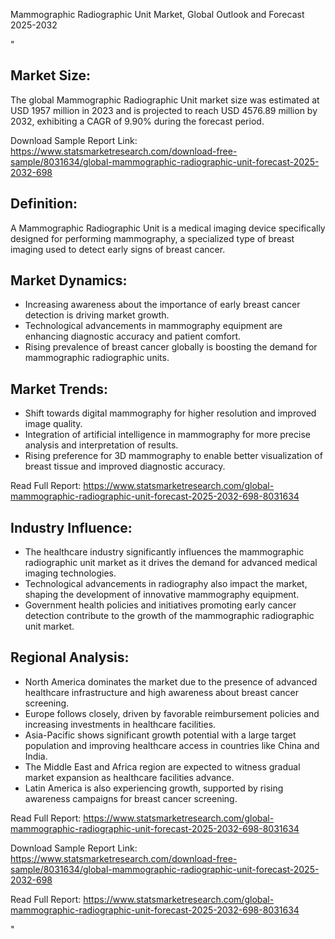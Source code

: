Mammographic Radiographic Unit Market, Global Outlook and Forecast 2025-2032

"<h2>Market Size:</h2>
<p>The global Mammographic Radiographic Unit market size was estimated at USD 1957 million in 2023 and is projected to reach USD 4576.89 million by 2032, exhibiting a CAGR of 9.90% during the forecast period.</p>
<p>Download Sample Report Link: <a href='https://www.statsmarketresearch.com/download-free-sample/8031634/global-mammographic-radiographic-unit-forecast-2025-2032-698'>https://www.statsmarketresearch.com/download-free-sample/8031634/global-mammographic-radiographic-unit-forecast-2025-2032-698</a></p>

<h2>Definition:</h2>
<p>A Mammographic Radiographic Unit is a medical imaging device specifically designed for performing mammography, a specialized type of breast imaging used to detect early signs of breast cancer.</p>

<h2>Market Dynamics:</h2>
<ul>
  <li>Increasing awareness about the importance of early breast cancer detection is driving market growth.</li>
  <li>Technological advancements in mammography equipment are enhancing diagnostic accuracy and patient comfort.</li>
  <li>Rising prevalence of breast cancer globally is boosting the demand for mammographic radiographic units.</li>
</ul>

<h2>Market Trends:</h2>
<ul>
  <li>Shift towards digital mammography for higher resolution and improved image quality.</li>
  <li>Integration of artificial intelligence in mammography for more precise analysis and interpretation of results.</li>
  <li>Rising preference for 3D mammography to enable better visualization of breast tissue and improved diagnostic accuracy.</li>
</ul>
<p>Read Full Report: <a href='https://www.statsmarketresearch.com/global-mammographic-radiographic-unit-forecast-2025-2032-698-8031634'>https://www.statsmarketresearch.com/global-mammographic-radiographic-unit-forecast-2025-2032-698-8031634</a></p>

<h2>Industry Influence:</h2>
<ul>
  <li>The healthcare industry significantly influences the mammographic radiographic unit market as it drives the demand for advanced medical imaging technologies.</li>
  <li>Technological advancements in radiography also impact the market, shaping the development of innovative mammography equipment.</li>
  <li>Government health policies and initiatives promoting early cancer detection contribute to the growth of the mammographic radiographic unit market.</li>
</ul>

<h2>Regional Analysis:</h2>
<ul>
  <li>North America dominates the market due to the presence of advanced healthcare infrastructure and high awareness about breast cancer screening.</li>
  <li>Europe follows closely, driven by favorable reimbursement policies and increasing investments in healthcare facilities.</li>
  <li>Asia-Pacific shows significant growth potential with a large target population and improving healthcare access in countries like China and India.</li>
  <li>The Middle East and Africa region are expected to witness gradual market expansion as healthcare facilities advance.</li>
  <li>Latin America is also experiencing growth, supported by rising awareness campaigns for breast cancer screening.</li>
</ul>
<p>Read Full Report: <a href='https://www.statsmarketresearch.com/global-mammographic-radiographic-unit-forecast-2025-2032-698-8031634'>https://www.statsmarketresearch.com/global-mammographic-radiographic-unit-forecast-2025-2032-698-8031634</a></p>

<p>Download Sample Report Link: <a href='https://www.statsmarketresearch.com/download-free-sample/8031634/global-mammographic-radiographic-unit-forecast-2025-2032-698'>https://www.statsmarketresearch.com/download-free-sample/8031634/global-mammographic-radiographic-unit-forecast-2025-2032-698</a></p>
<p>Read Full Report: <a href='https://www.statsmarketresearch.com/global-mammographic-radiographic-unit-forecast-2025-2032-698-8031634'>https://www.statsmarketresearch.com/global-mammographic-radiographic-unit-forecast-2025-2032-698-8031634</a></p>"

